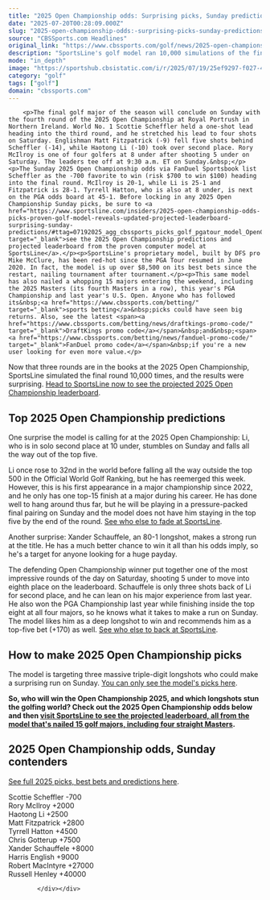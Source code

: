 ```yaml
---
title: "2025 Open Championship odds: Surprising picks, Sunday predictions from golf model that nailed 15 majors"
date: "2025-07-20T00:28:09.000Z"
slug: "2025-open-championship-odds:-surprising-picks-sunday-predictions-from-golf-model-that-nailed-15-majors"
source: "CBSSports.com Headlines"
original_link: "https://www.cbssports.com/golf/news/2025-open-championship-odds-surprising-picks-sunday-predictions-from-golf-model-that-nailed-15-majors/"
description: "SportsLine's golf model ran 10,000 simulations of the final round of the British Open 2025 at Royal Portrush"
mode: "in_depth"
image: "https://sportshub.cbsistatic.com/i/r/2025/07/19/25ef9297-f027-484d-80a2-a449cc585112/thumbnail/1200x675/4a6b6358e8a5ed075006f4f494e9c020/xander-schauffele-cbs-2.jpg"
category: "golf"
tags: ["golf"]
domain: "cbssports.com"
---
```

<div id="readability-page-1" class="page"><div>
        
        
                            
                
        <p>The final golf major of the season will conclude on Sunday with the fourth round of the 2025 Open Championship at Royal Portrush in Northern Ireland. World No. 1 Scottie Scheffler held a one-shot lead heading into the third round, and he stretched his lead to four shots on Saturday. Englishman Matt Fitzpatrick (-9) fell five shots behind Scheffler (-14), while Haotong Li (-10) took over second place. Rory McIlroy is one of four golfers at 8 under after shooting 5 under on Saturday. The leaders tee off at 9:30 a.m. ET on Sunday.&nbsp;</p><p>The Sunday 2025 Open Championship odds via FanDuel Sportsbook list Scheffler as the -700 favorite to win (risk $700 to win $100) heading into the final round. McIlroy is 20-1, while Li is 25-1 and Fitzpatrick is 28-1. Tyrrell Hatton, who is also at 8 under, is next on the PGA odds board at 45-1. Before locking in any 2025 Open Championship Sunday picks, be sure to <a href="https://www.sportsline.com/insiders/2025-open-championship-odds-picks-proven-golf-model-reveals-updated-projected-leaderboard-surprising-sunday-predictions/#ttag=07192025_agg_cbssports_picks_golf_pgatour_model_OpenChampionshipSunday" target="_blank">see the 2025 Open Championship predictions and projected leaderboard from the proven computer model at SportsLine</a>.</p><p>SportsLine's proprietary model, built by DFS pro Mike McClure, has been red-hot since the PGA Tour resumed in June 2020. In fact, the model is up over $8,500 on its best bets since the restart, nailing tournament after tournament.</p><p>This same model has also nailed a whopping 15 majors entering the weekend, including the 2025 Masters (its fourth Masters in a row), this year's PGA Championship and last year's U.S. Open. Anyone who has followed its&nbsp;<a href="https://www.cbssports.com/betting/" target="_blank">sports betting</a>&nbsp;picks could have seen big returns. Also, see the latest <span><a href="https://www.cbssports.com/betting/news/draftkings-promo-code/" target="_blank">DraftKings promo code</a></span>&nbsp;and&nbsp;<span><a href="https://www.cbssports.com/betting/news/fanduel-promo-code/" target="_blank">FanDuel promo code</a></span>&nbsp;if you're a new user looking for even more value.</p>
        

<p>Now that three rounds are in the books at the 2025 Open Championship, SportsLine simulated the final round 10,000 times, and the results were surprising. <a href="https://www.sportsline.com/insiders/2025-open-championship-odds-picks-proven-golf-model-reveals-updated-projected-leaderboard-surprising-sunday-predictions/#ttag=07192025_agg_cbssports_picks_golf_pgatour_model_OpenChampionshipSunday" target="_blank">Head to SportsLine now to see the projected 2025 Open Championship leaderboard</a>.</p><h2>Top 2025 Open Championship predictions&nbsp;</h2><p>One surprise the model is calling for at the 2025 Open Championship: Li, who is in solo second place at 10 under, stumbles on Sunday and falls all the way out of the top five.</p><p>Li once rose to 32nd in the world before falling all the way outside the top 500 in the Official World Golf Ranking, but he has reemerged this week. However, this is his first appearance in a major championship since 2022, and he only has one top-15 finish at a major during his career. He has done well to hang around thus far, but he will be playing in a pressure-packed final pairing on Sunday and the model does not have him staying in the top five by the end of the round.&nbsp;<a href="https://www.sportsline.com/insiders/2025-open-championship-odds-picks-proven-golf-model-reveals-updated-projected-leaderboard-surprising-sunday-predictions/#ttag=07192025_agg_cbssports_picks_golf_pgatour_model_OpenChampionshipSunday" target="_blank">See who else to fade at SportsLine</a>.</p>
        

<p>Another surprise: Xander Schauffele, an 80-1 longshot, makes a strong run at the title. He has a much better chance to win it all than his odds imply, so he's a target for anyone looking for a huge payday.&nbsp;</p><p>The defending Open Championship winner put together one of the most impressive rounds of the day on Saturday, shooting 5 under to move into eighth place on the leaderboard. Schauffele is only three shots back of Li for second place, and he can lean on his major experience from last year. He also won the PGA Championship last year while finishing inside the top eight at all four majors, so he knows what it takes to make a run on Sunday. The model likes him as a deep longshot to win and recommends him as a top-five bet (+170) as well.&nbsp;<a href="https://www.sportsline.com/insiders/2025-open-championship-odds-picks-proven-golf-model-reveals-updated-projected-leaderboard-surprising-sunday-predictions/#ttag=07192025_agg_cbssports_picks_golf_pgatour_model_OpenChampionshipSunday" target="_blank">See who else to back at SportsLine</a>.</p><h2>How to make 2025 Open Championship picks</h2><p>The model is targeting three massive triple-digit longshots who could make a surprising run on Sunday.&nbsp;<a href="https://www.sportsline.com/insiders/2025-open-championship-odds-picks-proven-golf-model-reveals-updated-projected-leaderboard-surprising-sunday-predictions/#ttag=07192025_agg_cbssports_picks_golf_pgatour_model_OpenChampionshipSunday" target="_blank">You can only see the model's picks here</a>.</p>
        

<p><strong>So, who will win the Open Championship 2025, and which longshots stun the golfing world? Check out the 2025 Open Championship odds below and then <a href="https://www.sportsline.com/insiders/2025-open-championship-odds-picks-proven-golf-model-reveals-updated-projected-leaderboard-surprising-sunday-predictions/#ttag=07192025_agg_cbssports_picks_golf_pgatour_model_OpenChampionshipSunday" target="_blank">visit SportsLine to see the projected leaderboard, all from the model that's nailed 15 golf majors, including four straight Masters</a>.</strong></p><h2>2025 Open Championship odds, Sunday contenders</h2><p><a href="https://www.sportsline.com/insiders/2025-open-championship-odds-picks-proven-golf-model-reveals-updated-projected-leaderboard-surprising-sunday-predictions/#ttag=07192025_agg_cbssports_picks_golf_pgatour_model_OpenChampionshipSunday" target="_blank">See full 2025 picks, best bets and predictions here</a>.</p><p>Scottie Scheffler -700<br>Rory McIlroy +2000<br>Haotong Li +2500<br>Matt Fitzpatrick +2800<br>Tyrrell Hatton +4500<br>Chris Gotterup +7500<br>Xander Schauffele +8000<br>Harris English +9000<br>Robert MacIntyre +27000<br>Russell Henley +40000</p>


        
            </div></div>
